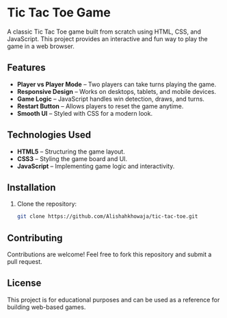 # Tic Tac Toe Game

A classic Tic Tac Toe game built from scratch using HTML, CSS, and JavaScript. This project provides an interactive and fun way to play the game in a web browser.

## Features

- **Player vs Player Mode** – Two players can take turns playing the game.
- **Responsive Design** – Works on desktops, tablets, and mobile devices.
- **Game Logic** – JavaScript handles win detection, draws, and turns.
- **Restart Button** – Allows players to reset the game anytime.
- **Smooth UI** – Styled with CSS for a modern look.

## Technologies Used

- **HTML5** – Structuring the game layout.
- **CSS3** – Styling the game board and UI.
- **JavaScript** – Implementing game logic and interactivity.

## Installation

1. Clone the repository:

   ```bash
   git clone https://github.com/Alishahkhowaja/tic-tac-toe.git
   ```
   
## Contributing

Contributions are welcome! Feel free to fork this repository and submit a pull request.

## License

This project is for educational purposes and can be used as a reference for building web-based games.

